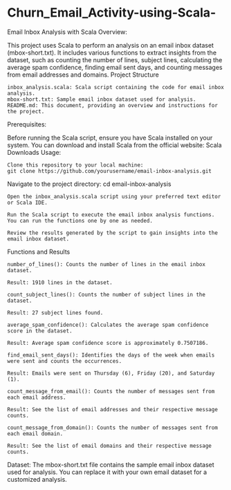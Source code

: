 # Churn_Email_Activity-using-Scala-

Email Inbox Analysis with Scala
Overview:

This project uses Scala to perform an analysis on an email inbox dataset (mbox-short.txt). It includes various functions to extract insights from the dataset, such as counting the number of lines, subject lines, calculating the average spam confidence, finding email sent days, and counting messages from email addresses and domains.
Project Structure

    inbox_analysis.scala: Scala script containing the code for email inbox analysis.
    mbox-short.txt: Sample email inbox dataset used for analysis.
    README.md: This document, providing an overview and instructions for the project.

Prerequisites:

Before running the Scala script, ensure you have Scala installed on your system. You can download and install Scala from the official website: Scala Downloads
Usage:

    Clone this repository to your local machine:
    git clone https://github.com/yourusername/email-inbox-analysis.git

Navigate to the project directory:
cd email-inbox-analysis

    Open the inbox_analysis.scala script using your preferred text editor or Scala IDE.

    Run the Scala script to execute the email inbox analysis functions. You can run the functions one by one as needed.

    Review the results generated by the script to gain insights into the email inbox dataset.

Functions and Results

    number_of_lines(): Counts the number of lines in the email inbox dataset.

    Result: 1910 lines in the dataset.

    count_subject_lines(): Counts the number of subject lines in the dataset.

    Result: 27 subject lines found.

    average_spam_confidence(): Calculates the average spam confidence score in the dataset.

    Result: Average spam confidence score is approximately 0.7507186.

    find_email_sent_days(): Identifies the days of the week when emails were sent and counts the occurrences.

    Result: Emails were sent on Thursday (6), Friday (20), and Saturday (1).

    count_message_from_email(): Counts the number of messages sent from each email address.

    Result: See the list of email addresses and their respective message counts.

    count_message_from_domain(): Counts the number of messages sent from each email domain.

    Result: See the list of email domains and their respective message counts.

Dataset:
The mbox-short.txt file contains the sample email inbox dataset used for analysis. You can replace it with your own email dataset for a customized analysis.
